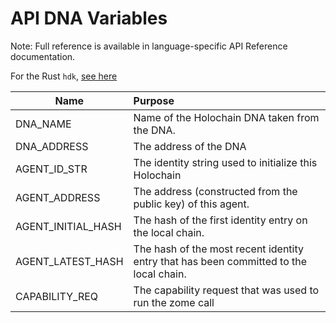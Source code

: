 # API DNA Variables

Note: Full reference is available in language-specific API Reference documentation.

For the Rust `hdk`, [see here](https://developer.holochain.org/api/0.0.7-alpha/hdk/api/index.html#structs)

| Name        | Purpose           |
| ------------- |:-------------|
| DNA_NAME | Name of the Holochain DNA taken from the DNA. |
| DNA_ADDRESS | The address of the DNA |
| AGENT_ID_STR | The identity string used to initialize this Holochain |
| AGENT_ADDRESS | The address (constructed from the public key) of this agent. |
| AGENT_INITIAL_HASH | The hash of the first identity entry on the local chain. |
| AGENT_LATEST_HASH | The hash of the most recent identity entry that has been committed to the local chain. |
| CAPABILITY_REQ | The capability request that was used to run the zome call |
